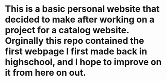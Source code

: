 # This is a basic personal website that decided to make after working on a project for a catalog website. Orginally this repo contained the first webpage I first made back in highschool, and I hope to improve on it from here on out. 
